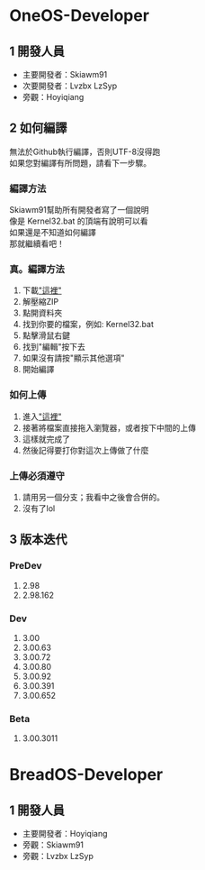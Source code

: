 # OneOS-Developer
## 1 開發人員
* 主要開發者：Skiawm91
* 次要開發者：Lvzbx LzSyp
* 旁觀：Hoyiqiang
## 2 如何編譯
無法於Github執行編譯，否則UTF-8沒得跑
<br/>
如果您對編譯有所問題，請看下一步驟。
### 編譯方法
Skiawm91幫助所有開發者寫了一個說明
<br/>
像是 Kernel32.bat 的頂端有說明可以看
<br/>
如果還是不知道如何編譯
<br/>
那就繼續看吧！
### 真。編譯方法
1. 下載["這裡"](https://github.com/Skiawm91/OneOS-Developer/archive/refs/heads/main.zip)
2. 解壓縮ZIP
3. 點開資料夾
4. 找到你要的檔案，例如: Kernel32.bat
5. 點擊滑鼠右鍵
6. 找到"編輯"按下去
7. 如果沒有請按"顯示其他選項"
8. 開始編譯
### 如何上傳
1. 進入["這裡"](https://github.com/Skiawm91/OneOS-Developer/upload/main)
2. 接著將檔案直接拖入瀏覽器，或者按下中間的上傳
3. 這樣就完成了
4. 然後記得要打你對這次上傳做了什麼
### 上傳必須遵守
1. 請用另一個分支；我看中之後會合併的。
2. 沒有了lol
## 3 版本迭代
### PreDev
1. 2.98
2. 2.98.162
### Dev
1. 3.00
2. 3.00.63
3. 3.00.72
4. 3.00.80
5. 3.00.92
6. 3.00.391
7. 3.00.652
### Beta
1. 3.00.3011
# BreadOS-Developer
## 1 開發人員
* 主要開發者：Hoyiqiang
* 旁觀：Skiawm91
* 旁觀：Lvzbx LzSyp

